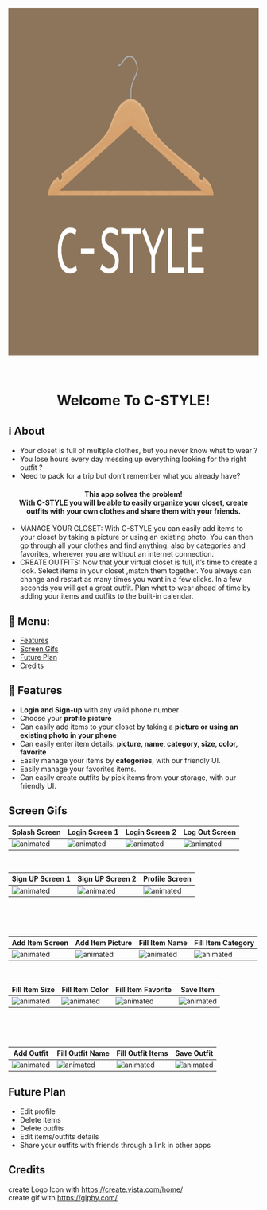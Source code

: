 <p align="center"><img src="app/src/main/res/drawable/img_icon_cstyle_brown.png" height="700" width="700"></p>
<br/>

<h1 align="center">Welcome To C-STYLE!</h1>

## :information_source: About 
- Your closet is full of multiple clothes, but you never know what to wear ? 
- You lose hours every day messing up everything looking for the right outfit ? 
- Need to pack for a trip but don’t remember what you already have?
<h4 align="center">This app solves the problem!</br>
With C-STYLE you will be able to easily organize your closet, create outfits with your own clothes and share them with your friends.
</h4> 


- MANAGE YOUR CLOSET: With C-STYLE you can easily add items to your closet by taking a picture or using an existing photo. You can then go through all your clothes and find anything, also by categories and favorites, wherever you are without an internet connection. 
- CREATE OUTFITS: Now that your virtual closet is full, it’s time to create a look. Select items in your closet ,match them together. You always can change and restart as many times you want in a few clicks. In a few seconds you will get a great outfit. Plan what to wear ahead of time by adding your items and outfits to the built-in calendar.

## :link: Menu:

- [Features](https://github.com/dorindorsman/C_Style/blob/master/README.md#space_invader-features)</br>
- [Screen Gifs](https://github.com/dorindorsman/C_Style/edit/master/README.md#screen-gifs)</br>
- [Future Plan](https://github.com/dorindorsman/C_Style/edit/master/README.md#future-plan)</br>
- [Credits](https://github.com/dorindorsman/C_Style/edit/master/README.md#credits)</br>


## :space_invader: Features

- **Login and Sign-up** with any valid phone number
- Choose your **profile picture**
- Can easily add items to your closet by taking a **picture or using an existing photo in your phone**
- Can easily enter item details: **picture, name, category, size, color, favorite**
- Easily manage your items by **categories**, with our friendly UI.
- Easily manage your favorites items.
- Can easily create outfits by pick items from your storage, with our friendly UI.

## Screen Gifs

|Splash Screen|Login Screen 1|Login Screen 2|Log Out Screen
|--|--|--|--|
|<img src="https://media.giphy.com/media/AAOrgReKExiovScnlL/giphy.gif" alt="animated"/>|<img src="https://media.giphy.com/media/zT3KtRSA8A2PImgkbt/giphy.gif" alt="animated"/>|<img src="https://media.giphy.com/media/pN35z8KALUiaPEM7oY/giphy.gif" alt="animated"/>|<img src="https://media.giphy.com/media/uVYEXYFWOF2qry9M9Q/giphy.gif" alt="animated"/>|


</br>

|Sign UP Screen 1|Sign UP Screen 2|Profile Screen|
|--|--|--|
<img src="https://media.giphy.com/media/zSkdCsm0LbcrPh5Z52/giphy.gif" alt="animated"/>|<img src="https://media.giphy.com/media/fPTB2sfXtmDjRuvIJZ/giphy.gif" alt="animated"/>|<img src="https://media.giphy.com/media/Fb0zzpvjfyfSriRcri/giphy.gif" alt="animated"/>|

</br>
</br>
</br>

|Add Item Screen|Add Item Picture|Fill Item Name|Fill Item Category|
|--|--|--|--|
|<img src="https://media.giphy.com/media/SGw6ra74SxFC7aFHMJ/giphy.gif" alt="animated"/>|<img src="https://media.giphy.com/media/0WL7LxNYx0GR2EgtxA/giphy.gif" alt="animated"/>|<img src="https://media.giphy.com/media/LPgooRJqdWsM9qGWcf/giphy.gif" alt="animated"/>|<img src="https://media.giphy.com/media/tr4Boo2XhJq6Rp247r/giphy.gif" alt="animated"/>|

</br>

|Fill Item Size|Fill Item Color|Fill Item Favorite|Save Item|
|--|--|--|--|
|<img src="https://media.giphy.com/media/Aj7wuQUemAag1lWVQL/giphy.gif" alt="animated"/>|<img src="https://media.giphy.com/media/JF8TEv3chrNxj25YLM/giphy.gif" alt="animated"/>|<img src="https://media.giphy.com/media/9XHl1WY5vSj29CtaOv/giphy.gif" alt="animated"/>|<img src="https://media.giphy.com/media/vW8FT7CCZMFAYjhTAi/giphy.gif" alt="animated"/>|

</br>
</br>
</br>

|Add Outfit|Fill Outfit Name|Fill Outfit Items|Save Outfit|
|--|--|--|--|
|<img src="https://media.giphy.com/media/Xswc1E2RtgsUD03yvt/giphy.gif" alt="animated"/>|<img src="https://media.giphy.com/media/Vq2IPrRJdnHe9rl08v/giphy.gif" alt="animated"/>|<img src="https://media.giphy.com/media/mK7R7x5YMgeQQf0qws/giphy.gif" alt="animated"/>|<img src="https://media.giphy.com/media/kWb8Cpjstx5lKZ45Uy/giphy.gif" alt="animated"/>|



## Future Plan 
- Edit profile
- Delete items
- Delete outfits
- Edit items/outfits details
- Share your outfits with friends through a link in other apps

## Credits
 create Logo Icon with https://create.vista.com/home/ </br>
 create gif with https://giphy.com/

